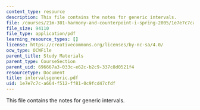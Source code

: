 ```yaml
---
content_type: resource
description: This file contains the notes for generic intervals.
file: /courses/21m-301-harmony-and-counterpoint-i-spring-2005/1e7e7c7ca664f512ff810c9fcd47cfdf_intervalsgeneric.pdf
file_size: 94110
file_type: application/pdf
learning_resource_types: []
license: https://creativecommons.org/licenses/by-nc-sa/4.0/
ocw_type: OCWFile
parent_title: Study Materials
parent_type: CourseSection
parent_uid: 696667a3-033c-e62c-b2c9-337c8d0521f4
resourcetype: Document
title: intervalsgeneric.pdf
uid: 1e7e7c7c-a664-f512-ff81-0c9fcd47cfdf
---
```

This file contains the notes for generic intervals.